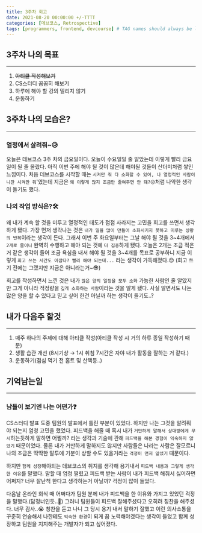 ```yaml
---
title: 3주차 회고
date: 2021-08-20 00:00:00 +/-TTTT
categories: [데브코스, Retrospective]
tags: [programmers, frontend, devcourse] # TAG names should always be lowercase
---
```


## 3주차 나의 목표

---

1. ~~아티클 작성해보기~~
2. CS스터디 꼼꼼히 해보기
3. 하루에 해야 할 강의 밀리지 않기
4. 운동하기

## 3주차 나의 모습은?

---

### 열정에서 살려줘~😥

오늘은 데브코스 3주 차의 금요일이다. 오늘이 수요일일 줄 알았는데 이렇게 빨리 금요일이 될 줄 몰랐다. 아직 이번 주에 해야 될 것이 많은데 해야될 것들이 산더미처럼 쌓인 느낌이다. 처음 데브코스를 시작할 때는 `시켜만 줘 다 소화할 수 있어, 나 열정적인 사람이니깐 시켜만 줘`'였는데 지금은 `왜 이렇게 많지 조금만 줄여주면 안 돼?😥`처럼 나약한 생각이 들기도 했다.

### 나의 작업 방식은?🛠

왜 내가 계속 할 것을 미루고 열정적인 태도가 점점 사라지는 고민을 회고를 쓰면서 생각하게 됐다. 가장 먼저 생각나는 것은 `내가 일을 많이 만들어 소화시키지 못하고 미루는 상황의 반복`이라는 생각이 든다. 그래서 이번 주 화요일부터는 그날 해야 될 것을 3~4개에서 `2개로 줄이니` 완벽히 수행하고 해야 되는 것에 `더 집중`하게 됐다. 오늘은 2개는 조금 적은거 같은 생각이 들어 조금 욕심을 내서 해야 될 것을 3~4개를 목표로 공부하니 지금 이렇게 `회고 쓰는 시간도 아깝다? 빨리 해야 되는데...` 라는 생각이 가득해졌다.😑 (회고 쓰기 전에는 그랬지만 지금은 아니라는거~😎)

회고를 작성하면서 느낀 것은 내가 `많은 양의 일정을 모두 소화` 가능한 사람인 줄 알았지만 그게 아니라 적정량을 `깊게 소화하는 사람`이라는 것을 알게 됐다. 사실 알면서도 나는 많은 양을 할 수 있다고 믿고 싶어 한건 아닐까 하는 생각이 들기도..?

## 내가 다음주 할것

---

1. 매주 하나의 주제에 대해 아티클 작성(아티클 작성 시 거의 하루 종일 작성하기 때문)
2. 생활 습관 개선 (8시기상 → 1시 취침 7시간은 자야 내가 활동을 잘하는 거 같다.)
3. 운동하기(점심 먹기 전 홈트 및 산책등..)

## 기억남는일

---

### 남들이 보기엔 나는 어떤가❓

CS스터디 발표 도중 팀원의 발표에서 틀린 부분이 있었다. 하지만 나는 그것을 알려줘야 되는지 엄청 고민을 했었다. 피드백을 해줄 때 혹시 내가 `거만하게 말해서 상대방에게 무시`하는듯하게 말하면 어쩔까? 라는 생각과 기술에 관해 `피드백을 해본 경험이 익숙하지 않았기` 때문이었다. 물론 내가 거만하게 말하지도 않지만 사람들은 나라는 사람은 잘모르니 나의 조금은 딱딱한 말투에 기분이 상할 수도 있을거라는 `걱정이 먼저 앞섰기` 때문이다.

하지만 `함께 성장`해야되는 데브코스의 취지를 생각해 용기내서 `피드백 내용과 그렇게 생각한 이유`를 말했다. 말할 때 엄청 떨렸고 피드백 받는 사람이 내가 피드백 해줘서 싫어하면 어쩌지? 너무 잘난척 한다고 생각하는거 아닐까? 걱정이 많이 들었다.

다음날 온라인 회식 때 어쩌다가 팀원 분께 내가 피드백을 한 이유와 가지고 있었던 걱정을 말했다.(답정너인듯..🤔) 그러니 팀원들이 피드백 잘해주셨다고 오히려 칭찬을 해주셨다. 너무 감사..😭
칭찬을 듣고 나니 그 당시 용기 내서 말하기 잘했고 이런 의사소통을 꾸준히 연습해서 나한테도 `익숙한 환경`이 되게 끔 노력해야겠다는 생각이 들었고 함께 성장하고 팀원을 지지해주는 개발자가 되고 싶어졌다.
